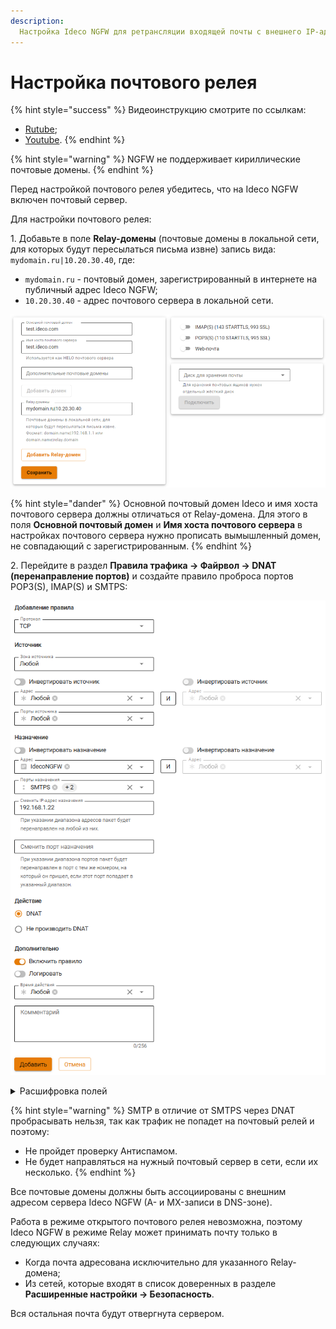 ```yaml
---
description: 
  Настройка Ideco NGFW для ретрансляции входящей почты с внешнего IP-адреса Ideco NGFW на почтовый сервер в локальной сети для отправки и доставки почты.
---
```


# Настройка почтового релея

{% hint style="success" %}
Видеоинструкцию смотрите по ссылкам:
* [Rutube](https://rutube.ru/video/bea28e26db1149db9f381cf40d2b7815/?r=wd);
* [Youtube](https://youtu.be/vg_7yfC16zA?si=xOcPyQJKqVAtyOws).
{% endhint %}

{% hint style="warning" %}
NGFW не поддерживает кириллические почтовые домены.
{% endhint %}

Перед настройкой почтового релея убедитесь, что на Ideco NGFW включен почтовый сервер.

Для настройки почтового релея:

1\. Добавьте в поле **Relay-домены** (почтовые домены в локальной сети, для которых будут пересылаться письма извне) запись вида: `mydomain.ru|10.20.30.40`, где:

* `mydomain.ru` - почтовый домен, зарегистрированный в интернете на публичный адрес Ideco NGFW;
* `10.20.30.40` - адрес почтового сервера в локальной сети.

![](/.gitbook/assets/mail-settings.png)

{% hint style="dander" %}
Основной почтовый домен Ideco и имя хоста почтового сервера должны отличаться от Relay-домена. Для этого в поля **Основной почтовый домен** и **Имя хоста почтового сервера** в настройках почтового сервера нужно прописать вымышленный домен, не совпадающий с зарегистрированным.
{% endhint %}

2\. Перейдите в раздел **Правила трафика -> Файрвол -> DNAT (перенаправление портов)** и создайте правило проброса портов POP3(S), IMAP(S) и SMTPS:

![](/.gitbook/assets/firewall2.png)

<details>
<summary>Расшифровка полей</summary>

* **Протокол** - укажите TCP.
* **Назначение**:
  * **Адрес** - внешний IP-адрес Ideco NGFW.
  * **Порты назначения** - порты, которые использует ваш почтовый клиент (POP3, IMAP, SMTPS, POP3S или IMAPS).
  * **Сменить IP-адрес назначения** - IP-адрес почтового сервера в локальной сети.
* **Действие** - DNAT.
* **Дополнительно** - включите правило.

</details>

{% hint style="warning" %}
SMTP в отличие от SMTPS через DNAT пробрасывать нельзя, так как трафик не попадет на почтовый релей и поэтому:

* Не пройдет проверку Антиспамом.
* Не будет направляться на нужный почтовый сервер в сети, если их несколько.
{% endhint %}

Все почтовые домены должны быть ассоциированы с внешним адресом сервера Ideco NGFW (A- и MX-записи в DNS-зоне).

Работа в режиме открытого почтового релея невозможна, поэтому Ideco NGFW в режиме Relay может принимать почту только в следующих случаях:

* Когда почта адресована исключительно для указанного Relay-домена;
* Из сетей, которые входят в список доверенных в разделе **Расширенные настройки -> Безопасность**.

Вся остальная почта будут отвергнута сервером.